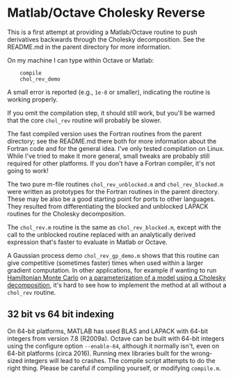 Matlab/Octave Cholesky Reverse
==============================

This is a first attempt at providing a Matlab/Octave routine to push
derivatives backwards through the Cholesky decomposition. See the README.md
in the parent directory for more information.

On my machine I can type within Octave or Matlab:
```
    compile
    chol_rev_demo
```
A small error is reported (e.g., `1e-8` or smaller), indicating the routine
is working properly.

If you omit the compilation step, it should still work, but you'll be
warned that the core `chol_rev` routine will probably be slower.

The fast compiled version uses the Fortran routines from the parent
directory; see the README.md there both for more information about the
Fortran code and for the general idea. I've only tested compilation on
Linux. While I've tried to make it more general, small tweaks are probably
still required for other platforms. If you don't have a Fortran compiler,
it's not going to work!

The two pure m-file routines `chol_rev_unblocked.m` and
`chol_rev_blocked.m` were written as prototypes for the Fortran routines in
the parent directory. These may be also be a good starting point for ports
to other languages. They resulted from differentiating the blocked and
unblocked LAPACK routines for the Cholesky decomposition.

The `chol_rev.m` routine is the same as `chol_rev_blocked.m`, except with
the call to the unblocked routine replaced with an analytically derived
expression that's faster to evaluate in Matlab or Octave.

A Gaussian process demo `chol_rev_gp_demo.m` shows that this routine can
give competitive (sometimes faster) times when used within a larger
gradient computation. In other applications, for example if wanting to run
[Hamiltonian Monte Carlo](http://arxiv.org/abs/1206.1901) on
[a parameterization of a model using a Cholesky
decomposition](http://homepages.inf.ed.ac.uk/imurray2/pub/10hypers/), it's
hard to see how to implement the method at all without a `chol_rev` routine.


32 bit vs 64 bit indexing
-------------------------

On 64-bit platforms, MATLAB has used BLAS and LAPACK with 64-bit integers
from version 7.8 (R2009a). Octave can be built with 64-bit integers using
the configure option `--enable-64`, although it normally isn't, even on
64-bit platforms (circa 2016). Running mex libraries built for the
wrong-sized integers will lead to crashes. The compile script attempts to
do the right thing. Please be careful if compiling yourself, or modifying
`compile.m`.

